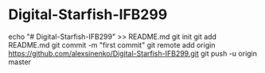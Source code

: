 # Digital-Starfish-IFB299
echo "# Digital-Starfish-IFB299" >> README.md
git init
git add README.md
git commit -m "first commit"
git remote add origin https://github.com/alexsinenko/Digital-Starfish-IFB299.git
git push -u origin master
